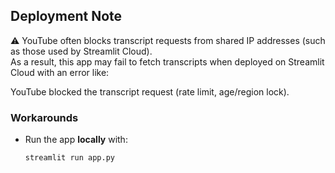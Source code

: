 ## Deployment Note

⚠️ YouTube often blocks transcript requests from shared IP addresses (such as those used by Streamlit Cloud).  
As a result, this app may fail to fetch transcripts when deployed on Streamlit Cloud with an error like:

YouTube blocked the transcript request (rate limit, age/region lock).

### Workarounds
- Run the app **locally** with:
  ```bash
  streamlit run app.py
